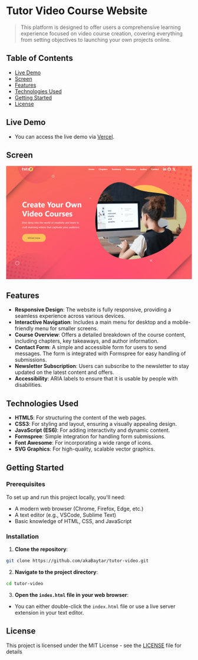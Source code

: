 # Tutor Video Course Website

> This platform is designed to offer users a comprehensive learning experience focused on video course creation, covering everything from setting objectives to launching your own projects online.

## Table of Contents

- [Live Demo](#live-demo)
- [Screen](#screen)
- [Features](#features)
- [Technologies Used](#technologies-used)
- [Getting Started](#getting-started)
- [License](#license)

## Live Demo

- You can access the live demo via [Vercel](https://tutor-video.netlify.app).

## Screen

[<img src="./public/screen.png" />](https://tutor-video.netlify.app)

## Features

- **Responsive Design**: The website is fully responsive, providing a seamless experience across various devices.
- **Interactive Navigation**: Includes a main menu for desktop and a mobile-friendly menu for smaller screens.
- **Course Overview**: Offers a detailed breakdown of the course content, including chapters, key takeaways, and author information.
- **Contact Form**: A simple and accessible form for users to send messages. The form is integrated with Formspree for easy handling of submissions.
- **Newsletter Subscription**: Users can subscribe to the newsletter to stay updated on the latest content and offers.
- **Accessibility**: ARIA labels to ensure that it is usable by people with disabilities.

## Technologies Used

- **HTML5**: For structuring the content of the web pages.
- **CSS3**: For styling and layout, ensuring a visually appealing design.
- **JavaScript (ES6)**: For adding interactivity and dynamic content.
- **Formspree**: Simple integration for handling form submissions.
- **Font Awesome**: For incorporating a wide range of icons.
- **SVG Graphics**: For high-quality, scalable vector graphics.

## Getting Started

### Prerequisites

To set up and run this project locally, you'll need:

- A modern web browser (Chrome, Firefox, Edge, etc.)
- A text editor (e.g., VSCode, Sublime Text)
- Basic knowledge of HTML, CSS, and JavaScript

### Installation

1. **Clone the repository**:

```bash
git clone https://github.com/akaBaytar/tutor-video.git
```

2. **Navigate to the project directory**:

```bash
cd tutor-video
```

3. **Open the `index.html` file in your web browser**:

- You can either double-click the `index.html` file or use a live server extension in your text editor.

## License

This project is licensed under the MIT License - see the [LICENSE](LICENSE.md) file for details
